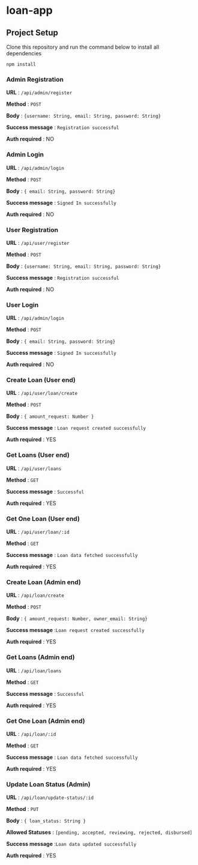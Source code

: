 # loan-app

## Project Setup

Clone this repository and run the command below to install all dependencies

```
npm install
```

### Admin Registration

**URL** : `/api/admin/register`

**Method** : `POST`

**Body** : `{username: String, email: String, password: String}`

**Success message** : `Registration successful`

**Auth required** : NO

### Admin Login

**URL** : `/api/admin/login`

**Method** : `POST`

**Body** : `{ email: String, password: String}`

**Success message** : `Signed In successfully`

**Auth required** : NO

### User Registration

**URL** : `/api/user/register`

**Method** : `POST`

**Body** : `{username: String, email: String, password: String}`

**Success message** : `Registration successful`

**Auth required** : NO

### User Login

**URL** : `/api/admin/login`

**Method** : `POST`

**Body** : `{ email: String, password: String}`

**Success message** : `Signed In successfully`

**Auth required** : NO

### Create Loan (User end)

**URL** : `/api/user/loan/create`

**Method** : `POST`

**Body** : `{ amount_request: Number }`

**Success message** : `Loan request created successfully`

**Auth required** : YES

### Get Loans (User end)

**URL** : `/api/user/loans`

**Method** : `GET`

**Success message** : `Successful`

**Auth required** : YES

### Get One Loan (User end)

**URL** : `/api/user/loan/:id`

**Method** : `GET`

**Success message** : `Loan data fetched successfully`

**Auth required** : YES

### Create Loan (Admin end)

**URL** : `/api/loan/create`

**Method** : `POST`

**Body** : `{ amount_request: Number, owner_email: String}`

**Success message** :`Loan request created successfully`

**Auth required** : YES

### Get Loans (Admin end)

**URL** : `/api/loan/loans`

**Method** : `GET`

**Success message** : `Successful`

**Auth required** : YES

### Get One Loan (Admin end)

**URL** : `/api/loan/:id`

**Method** : `GET`

**Success message** : `Loan data fetched successfully`

**Auth required** : YES

### Update Loan Status (Admin)

**URL** : `/api/loan/update-status/:id`

**Method** : `PUT`

**Body** : `{ loan_status: String }`

**Allowed Statuses** : `[pending, accepted, reviewing, rejected, disbursed]`

**Success message** :`Loan data updated successfully`

**Auth required** : YES
